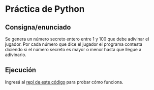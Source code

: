 # Práctica de Python

## Consigna/enunciado

Se genera un número secreto entero entre 1 y 100 que debe adivinar el jugador. Por cada número que dice el jugador el programa contesta diciendo si el número secreto es mayor o menor hasta que llegue a adivinarlo.

## Ejecución

Ingresá al [repl de este código](https://replit.com/@peirios/JuegoNumeroSecreto) para probar cómo funciona.

